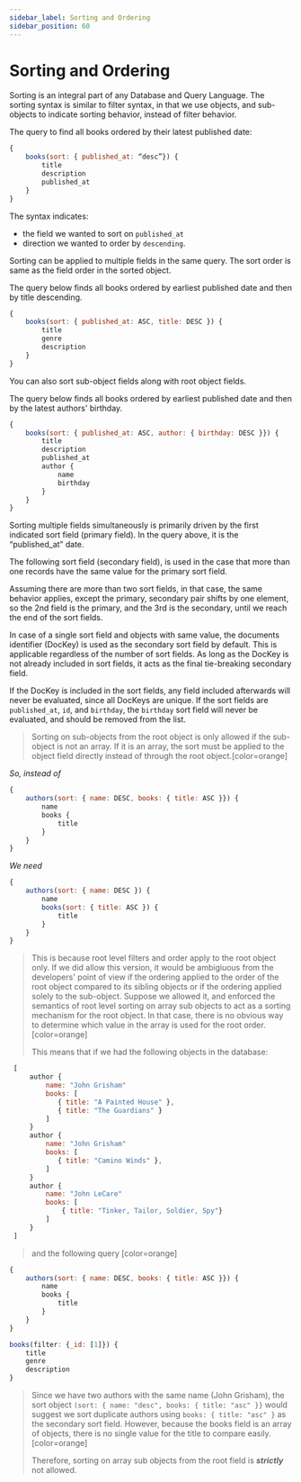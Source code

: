 ```yaml
---
sidebar_label: Sorting and Ordering
sidebar_position: 60
---
```

# Sorting and Ordering

Sorting is an integral part of any Database and Query Language. The sorting syntax is similar to filter syntax, in that we use objects, and sub-objects to indicate sorting behavior, instead of filter behavior.

The query to find all books ordered by their latest published date:
```javascript
{
    books(sort: { published_at: “desc”}) {
        title
        description
        published_at
    }
}
```
The syntax indicates:
- the field we wanted to sort on `published_at`
- direction we wanted to order by `descending`.

Sorting can be applied to multiple fields in the same query. The sort order is same as the field order in the sorted object.

The query below finds all books ordered by earliest published date and then by title descending.
```javascript
{
    books(sort: { published_at: ASC, title: DESC }) {
        title
        genre
        description
    }
}
```

You can also sort sub-object fields along with root object fields.

The query below finds all books ordered by earliest published date and then by the latest authors' birthday.
```javascript
{
    books(sort: { published_at: ASC, author: { birthday: DESC }}) {
        title
        description
        published_at
        author {
            name
            birthday
        }
    }
}
```

Sorting multiple fields simultaneously is primarily driven by the first indicated sort field (primary field). 
In the query above, it is the “published_at” date. 

The following sort field (secondary field), is used in the case that more than one records have the same value for the primary sort field. 

Assuming there are more than two sort fields, in that case, the same behavior applies, except the primary, secondary pair shifts by one element, so the 2nd field is the primary, and the 3rd is the secondary, until we reach the end of the sort fields.

In case of a single sort field and objects with same value, the documents identifier (DocKey) is used as the secondary sort field by default. This is applicable regardless of the number of sort fields. As long as the DocKey is not already included in sort fields, it acts as the final tie-breaking secondary field.

If the DocKey is included in the sort fields, any field included afterwards will never be evaluated, since all DocKeys are unique. If the sort fields are `published_at`, `id`, and `birthday`, the `birthday` sort field will never be evaluated, and should be removed from the list.

> Sorting on sub-objects from the root object is only allowed if the sub-object is not an array. If it is an array, the sort must be applied to the object field directly instead of through the root object.[color=orange]

*So, instead of*
```javascript
{
    authors(sort: { name: DESC, books: { title: ASC }}) {
        name
        books {
            title
        }
    }
}
```
*We need*
```javascript
{
    authors(sort: { name: DESC }) {
        name
        books(sort: { title: ASC }) {
            title
        }
    }
}
```

> This is because root level filters and order apply to the root object only. If we did allow this version, it would be ambigiuous from the developers' point of view if the ordering applied to the order of the root object compared to its sibling objects or if the ordering applied solely to the sub-object. Suppose we allowed it, and enforced the semantics of root level sorting on array sub objects to act as a sorting mechanism for the root object. In that case, there is no obvious way to determine which value in the array is used for the root order. [color=orange]
>
> This means that if we had the following objects in the database:
```javascript
 [
     author {
         name: "John Grisham"
         books: [
            { title: "A Painted House" },
            { title: "The Guardians" }
         ]
     }
     author {
         name: "John Grisham"
         books: [
            { title: "Camino Winds" },
         ]
     }
     author {
         name: "John LeCare"
         books: [
             { title: "Tinker, Tailor, Soldier, Spy"}
         ]
     }
 ]
```
> and the following query [color=orange]
```javascript
{
    authors(sort: { name: DESC, books: { title: ASC }}) {
        name
        books {
            title
        }
    }
}
```

```javascript
books(filter: {_id: [1]}) {
    title 
    genre
    description
}
```

> Since we have two authors with the same name (John Grisham), the sort object `(sort: { name: "desc", books: { title: "asc" }}` would suggest we sort duplicate authors using `books: { title: "asc" }` as the secondary sort field. However, because the books field is an array of objects, there is no single value for the title to compare easily. [color=orange]
>
> Therefore, sorting on array sub objects from the root field is ***strictly*** not allowed.
